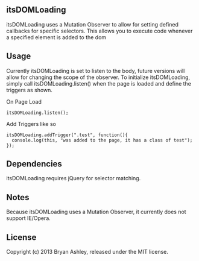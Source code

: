 ## itsDOMLoading
itsDOMLoading uses a Mutation Observer to allow for setting defined callbacks for specific selectors. This allows you to execute code whenever a specified element is added to the dom

## Usage
Currently itsDOMLoading is set to listen to the body, future versions will allow for changing the scope of the observer. To initialize itsDOMLoading, simply call itsDOMLoading.listen() when the page is loaded and define the triggers as shown.

On Page Load

    itsDOMLoading.listen();

Add Triggers like so 

    itsDOMLoading.addTrigger(".test", function(){
      console.log(this, "was added to the page, it has a class of test");
    });

## Dependencies
itsDOMLoading requires jQuery for selector matching.

## Notes
Because itsDOMLoading uses a Mutation Observer, it currently does not support IE/Opera.
    

## License
Copyright (c) 2013 Bryan Ashley, released under the MIT license.